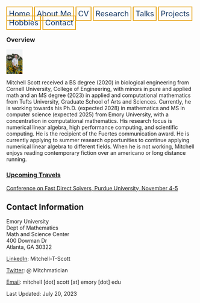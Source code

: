 <html lang="en-US">
<head>
<style>
th, td {
  border-style: none;

body {
  margin: 0;
  font-family: Arial, Helvetica, sans-serif;
}

.topnav {
  overflow: hidden;
  background-color: #333;
}

.topnav a {
  float: left;
  color: #0E315F;
  border:2px solid #E69F0A;
  text-align: center;
  padding: 20px 24px;
  text-decoration: none;
  font-size: 17px;
}

.topnav a:hover {
  background-color: #ddd;
  color: black;
}

.topnav a.active {
  background-color: #04AA6D;
  color: white;
}

</style>
</head>
<body>
 
  
 <div class= "topnav">
  <a style = "color: #0E315F; font-size: 20px; border: 2px solid #E69F0A; padding: 5px; text-decoration: none;" href="mtscott.github.io/index.md">Home</a>
  <a style = "color: #0E315F; font-size: 20px; border: 2px solid #E69F0A; padding: 5px; text-decoration: none;" href="/about.html">About Me</a>
  <a style = "color: #0E315F; font-size: 20px; border: 2px solid #E69F0A; padding: 5px; text-decoration: none;" href="/vita.html">CV</a>
  <a style = "color: #0E315F; font-size: 20px; border: 2px solid #E69F0A; padding: 5px; text-decoration: none;" href="/research.html">Research</a>
  <a style = "color: #0E315F; font-size: 20px; border: 2px solid #E69F0A; padding: 5px; text-decoration: none;" href="/talks.html">Talks</a>
  <a style = "color: #0E315F; font-size: 20px; border: 2px solid #E69F0A; padding: 5px; text-decoration: none;" href="/projects.html">Projects</a>
  <a style = "color: #0E315F; font-size: 20px; border: 2px solid #E69F0A; padding: 5px; text-decoration: none;" href="/hobbies.html">Hobbies</a>
  <a style = "color: #0E315F; font-size: 20px; border: 2px solid #E69F0A; padding: 5px; text-decoration: none;" href="/contact.html">Contact</a>
 </div>

  <section>
  
  <article>
    <h1>Overview</h1>
    <div style="width:43px;height:65px">
      <img src="ProfessionalHeadshot.jpg" alt="Headshot" style="text-align:center; height:auto; width:auto;">
    </div>
<p>Mitchell Scott received a BS degree (2020) in biological engineering from Cornell University, College of Engineering, with minors in pure and applied math and an MS degree (2023) in applied and computational mathematics from Tufts University, Graduate School of Arts and Sciences. Currently, he is working towards his Ph.D. (expected 2028) in mathematics and MS in computer science (expected 2025) from Emory University, with a concentration in computational mathematics. His research focus is numerical linear algebra, high performance computing, and scientific computing. He is the recipient of the Fuertes communication award. He is currently applying to summer research opportunities to continue applying numerical linear algebra to different fields. When he is not working, Mitchell enjoys reading contemporary fiction over an americano or long distance running. </p>
  </article>
<article>
  <h3>
    <u>Upcoming Travels</u>
  </h3>
  <p>
    <a href="https://www.math.purdue.edu/~xiaj/FastSolvers2023/index.html" target="_blank"> Conference on Fast Direct Solvers, Purdue University, November 4-5 </a>
  </p>
</article>
<article>
<h2>Contact Information</h2>
    <p> Emory University<br>
        Dept of Mathematics<br>
        Math and Science Center<br>
        400 Dowman Dr<br>
        Atlanta, GA 30322</p>
    <p> <a href="https://www.linkedin.com/in/mitchell-t-scott/" target="_blank"> LinkedIn</a>: Mitchell-T-Scott
    </p>
    <p> <a href="https://twitter.com/mitchmatician" target="_blank"> Twitter</a>: @ Mitchmatician
    </p>
    <p> <a href="mailto:mitchell.scott@emory.edu">Email</a>: mitchell [dot] scott [at] emory [dot] edu
    </p>
  </article>
</section>

<footer>
  Last Updated: July 20, 2023
</footer>

</body>
</html>
